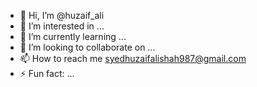 - 👋 Hi, I’m @huzaif_ali
- 👀 I’m interested in ...
- 🌱 I’m currently learning ...
- 💞️ I’m looking to collaborate on ...
- 📫 How to reach me syedhuzaifalishah987@gmail.com
- ⚡ Fun fact: ...

<!---
Huzaif-24k0640/Huzaif-24k0640 is a ✨ special ✨ repository because its `README.md` (this file) appears on your GitHub profile.
You can click the Preview link to take a look at your changes.
--->
